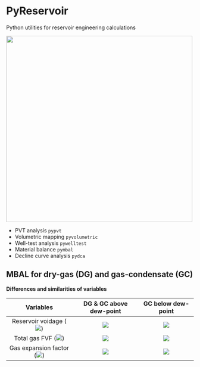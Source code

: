 # PyReservoir
Python utilities for reservoir engineering calculations

<div>
<img src="https://user-images.githubusercontent.com/51282928/85827088-bb6f1300-b7af-11ea-9a1f-eed08adddaff.png" width="500"/>
</div>

* PVT analysis `pypvt`
* Volumetric mapping `pyvolumetric`
* Well-test analysis `pywelltest`
* Material balance `pymbal`
* Decline curve analysis `pydca`

## MBAL for dry-gas (DG) and gas-condensate (GC)

**Differences and similarities of variables**

|**Variables**|**DG** & **GC above dew-point**|**GC below dew-point**|
|:--:|:--:|:--:|
|Reservoir voidage (<img src="https://render.githubusercontent.com/render/math?math=F">)|<img src="https://render.githubusercontent.com/render/math?math=F=G_pB_g">|<img src="https://render.githubusercontent.com/render/math?math=F=N_p(\frac{B_o-R_sB_g}{1-R_vR_s}))">|
|Total gas FVF (<img src="https://render.githubusercontent.com/render/math?math=B_{tg}">)|<img src="https://render.githubusercontent.com/render/math?math=B_{tg}=B_g">|<img src="https://render.githubusercontent.com/render/math?math=B_{tg}=\frac{B_g(1-R_vR_{vi})+(R_{vi}-R_v)B_o}{1-R_vR_s}">|
|Gas expansion factor (<img src="https://render.githubusercontent.com/render/math?math=E_g">)|<img src="https://render.githubusercontent.com/render/math?math=E_g=B_{tg}-B_{gi}">|<img src="https://render.githubusercontent.com/render/math?math=E_g=B_{tg}-B_{gi}">|
